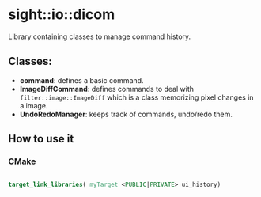 # sight::io::dicom

Library containing classes to manage command history.

## Classes:

- **command**: defines a basic command.
- **ImageDiffCommand**: defines commands to deal with `filter::image::ImageDiff` which is a class memorizing pixel changes in a image.
- **UndoRedoManager**: keeps track of commands, undo/redo them.
## How to use it

### CMake

```cmake

target_link_libraries( myTarget <PUBLIC|PRIVATE> ui_history)

```

